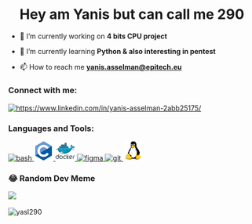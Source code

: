 <h1 align="center">Hey am Yanis but can call me 290</h1>

- 🔭 I’m currently working on **4 bits CPU project**

- 🌱 I’m currently learning **Python & also interesting in pentest**

- 📫 How to reach me **yanis.asselman@epitech.eu**

<h3 align="left">Connect with me:</h3>
<p align="left">
<a href="https://linkedin.com/in/https://www.linkedin.com/in/yanis-asselman-2abb25175/" target="blank"><img align="center" src="https://raw.githubusercontent.com/rahuldkjain/github-profile-readme-generator/master/src/images/icons/Social/linked-in-alt.svg" alt="https://www.linkedin.com/in/yanis-asselman-2abb25175/" height="30" width="40" /></a>
</p>

<h3 align="left">Languages and Tools:</h3>
<p align="left"> <a href="https://www.gnu.org/software/bash/" target="_blank" rel="noreferrer"> <img src="https://www.vectorlogo.zone/logos/gnu_bash/gnu_bash-icon.svg" alt="bash" width="40" height="40"/> </a> <a href="https://www.cprogramming.com/" target="_blank" rel="noreferrer"> <img src="https://raw.githubusercontent.com/devicons/devicon/master/icons/c/c-original.svg" alt="c" width="40" height="40"/> </a> <a href="https://www.docker.com/" target="_blank" rel="noreferrer"> <img src="https://raw.githubusercontent.com/devicons/devicon/master/icons/docker/docker-original-wordmark.svg" alt="docker" width="40" height="40"/> </a> <a href="https://www.figma.com/" target="_blank" rel="noreferrer"> <img src="https://www.vectorlogo.zone/logos/figma/figma-icon.svg" alt="figma" width="40" height="40"/> </a> <a href="https://git-scm.com/" target="_blank" rel="noreferrer"> <img src="https://www.vectorlogo.zone/logos/git-scm/git-scm-icon.svg" alt="git" width="40" height="40"/> </a> <a href="https://www.linux.org/" target="_blank" rel="noreferrer"> <img src="https://raw.githubusercontent.com/devicons/devicon/master/icons/linux/linux-original.svg" alt="linux" width="40" height="40"/> </a> </p>



### 😂 Random Dev Meme
<img src='https://randommeme-five.vercel.app/' style="height: 400px;"/>






<p><img align="left" src="https://github-readme-stats.vercel.app/api/top-langs?username=yasl290&show_icons=true&locale=en&layout=compact" alt="yasl290" /></p>
